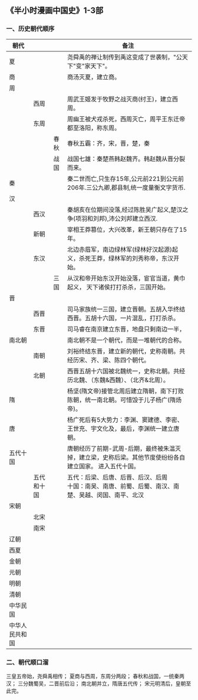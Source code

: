 ## 《半小时漫画中国史》1-3部

### 一、历史朝代顺序

| 朝代           |            |      | 备注                                                         |
| -------------- | ---------- | ---- | ------------------------------------------------------------ |
| 夏             |            |      | 尧舜禹的禅让制传到禹这变成了世袭制，"公天下"变"家天下"。     |
| 商             |            |      | 商汤灭夏，建立商。                                           |
| 周             |            |      |                                                              |
|                | 西周       |      | 周武王姬发于牧野之战灭商(纣王)，建立西周。                   |
|                | 东周       |      | 周幽王被犬戎杀死，西周灭亡，周平王东迁帝都至洛阳，称东周。   |
|                |            | 春秋 | 春秋五霸：齐，宋，晋，楚，秦                                 |
|                |            | 战国 | 战国七雄：秦楚燕韩赵魏齐。韩赵魏从晋分裂而来。               |
| 秦             |            |      | 秦二世而亡,只生存15年,公元前221到公元前206年.三公九卿,郡县制,统一度量衡文字货币. |
| 汉             |            |      |                                                              |
|                | 西汉       |      | 秦胡亥在位期间没落,经过陈胜吴广起义,楚汉之争(项羽和刘邦),沛公刘邦建立西汉. |
|                | 新朝       |      | 宰相王莽篡位，大兴改革，新王朝只存在了15年。                 |
|                | 东汉       |      | 北边赤眉军，南边绿林军(绿林好汉起源)起义，杀死王莽，绿林军的刘秀称帝，东汉开始。 |
|                |            | 三国 | 从汉和帝开始东汉开始没落，宦官当道，黄巾起义， 天下诸侯打打杀杀，三国开始。 |
| 晋             |            |      |                                                              |
|                | 西晋       |      | 司马家族统一三国，建立晋朝。五胡入华终结西晋。五胡十六国，一片混乱，打打杀杀。 |
|                | 东晋       |      | 司马睿在南京建立东晋，地盘只剩南边一半，                     |
| 南北朝         |            |      | 南北朝不是一个朝代，而是一堆朝代的合称。                     |
|                | 南朝       |      | 刘裕终结东晋，建立新的朝代，史称南朝。共经历宋、齐、梁、陈四个朝代。 |
|                | 北朝       |      | 西晋五胡十六国被北魏统一，史称北朝。共经历北魏、（东魏&西魏）、（北齐&北周）。 |
| 隋             |            |      | 杨坚(隋文帝)接管北周后建立隋朝，南下打败陈朝，统一南北朝。可惜毁于儿子杨广(隋炀帝)。 |
| 唐             |            |      | 杨广死后有5大势力：李渊、窦建德、李密、王世充、宇文化及，最后，李渊统一建立唐朝。 |
| 五代十国       |            |      | 唐朝经历了前期-武周-后期，最终被朱温灭掉，建立梁，史称后梁。其他节度使纷纷各自建立国家。  进入五代十国。 |
|                | 五代和十国 |      | 五代：后梁、后唐、后晋、后汉、后周<br />十国：南吴、南唐、前蜀、后蜀、南汉、南楚、吴越、闵国、南平、北汉 |
| 宋朝           |            |      |                                                              |
|                | 北宋       |      |                                                              |
|                | 南宋       |      |                                                              |
| 辽朝           |            |      |                                                              |
| 西夏           |            |      |                                                              |
| 金朝           |            |      |                                                              |
| 元朝           |            |      |                                                              |
| 明朝           |            |      |                                                              |
| 清朝           |            |      |                                                              |
| 中华民国       |            |      |                                                              |
| 中华人民共和国 |            |      |                                                              |

### 二、朝代顺口溜

三皇五帝始，尧舜禹相传； 
夏商与西周，东周分两段； 
春秋和战国，一统秦两汉； 
三分魏蜀吴，二晋前后沿； 
南北朝并立，隋唐五代传； 
宋元明清后，皇朝至此完。 